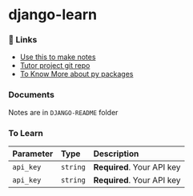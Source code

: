 # django-learn

### 🔗 Links
- [Use this to make notes](https://readme.so/editor)
- [Tutor project git repo](https://github.com/codingforentrepreneurs/Try-Django-3.2)
- [To Know More about py packages](https:/www.pypi.org)

### Documents
Notes are in `DJANGO-README` folder 

### To Learn
| Parameter | Type     | Description                |
| :-------- | :------- | :------------------------- |
| `api_key` | `string` | **Required**. Your API key |
| `api_key` | `string` | **Required**. Your API key |

